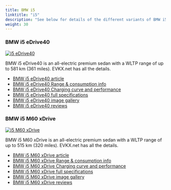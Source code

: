 ```yaml
---
title: BMW i5
linktitle: "i5"
description: "See below for details of the different variants of BMW i5"
weight: 30
---
```

### BMW i5 eDrive40

<a href="i5_edrive40/"><img src="https://media.evkx.net/multimedia/models/bmw/i5/i5_edrive40/main_1_st.jpg" class="img-fluid" alt="i5 eDrive40" ></a>

BMW i5 eDrive40 is an all-electric premium sedan with a WLTP range of up to 581 km (361 miles). EVKX.net has all the details. 

- [BMW i5 eDrive40 article](i5_edrive40/)
- [BMW i5 eDrive40 Range & consumption info](i5_edrive40/rangeandconsumption)
- [BMW i5 eDrive40 Charging curve and performance](i5_edrive40/chargingcurve)
- [BMW i5 eDrive40 full specifications](i5_edrive40/specifications)
- [BMW i5 eDrive40 image gallery](i5_edrive40/gallery)
- [BMW i5 eDrive40 reviews](i5_edrive40/reviews)

### BMW i5 M60 xDrive

<a href="i5_m60_xdrive/"><img src="https://media.evkx.net/multimedia/models/bmw/i5/i5_m60_xdrive/main_1_st.jpg" class="img-fluid" alt="i5 M60 xDrive" ></a>

BMW i5 M60 xDrive is an all-electric premium sedan with a WLTP range of up to 515 km (320 miles). EVKX.net has all the details. 

- [BMW i5 M60 xDrive article](i5_m60_xdrive/)
- [BMW i5 M60 xDrive Range & consumption info](i5_m60_xdrive/rangeandconsumption)
- [BMW i5 M60 xDrive Charging curve and performance](i5_m60_xdrive/chargingcurve)
- [BMW i5 M60 xDrive full specifications](i5_m60_xdrive/specifications)
- [BMW i5 M60 xDrive image gallery](i5_m60_xdrive/gallery)
- [BMW i5 M60 xDrive reviews](i5_m60_xdrive/reviews)

